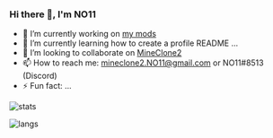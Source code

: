### Hi there 👋, I'm NO11

- 🔭 I’m currently working on [my mods](https://content.minetest.net/users/NO11/)
- 🌱 I’m currently learning how to create a profile README ...
- 👯 I’m looking to collaborate on [MineClone2](https://git.minetest.land/MineClone2/MineClone2)
- 📫 How to reach me: mineclone2.NO11@gmail.com or NO11#8513 (Discord)
- ⚡ Fun fact: ...

![stats](https://github-readme-stats.vercel.app/api?username=NO411&show_icons=true&include_all_commits=true&cache_seconds=3200)

![langs](https://github-readme-stats.vercel.app/api/top-langs/?username=NO411&layout=compact&hide_title=false)

